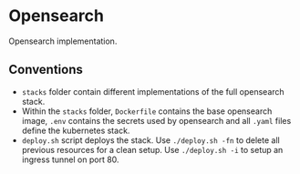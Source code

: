 # Opensearch
Opensearch implementation.

## Conventions
- `stacks` folder contain different implementations of the full opensearch stack.
- Within the `stacks` folder, `Dockerfile` contains the base opensearch image, `.env` contains the secrets used by opensearch and all `.yaml` files define the kubernetes stack.
- `deploy.sh` script deploys the stack. Use `./deploy.sh -fn` to delete all previous resources for a clean setup. Use `./deploy.sh -i` to setup an ingress tunnel on port 80.